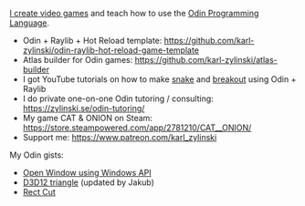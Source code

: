 [I create video games](https://store.steampowered.com/app/2781210/CAT__ONION/) and teach how to use the [Odin Programming Language](https://github.com/odin-lang/Odin).

- Odin + Raylib + Hot Reload template: https://github.com/karl-zylinski/odin-raylib-hot-reload-game-template
- Atlas builder for Odin games: https://github.com/karl-zylinski/atlas-builder
- I got YouTube tutorials on how to make [snake](https://github.com/karl-zylinski/snake-tutorial-code) and [breakout](https://github.com/karl-zylinski/breakout) using Odin + Raylib
- I do private one-on-one Odin tutoring / consulting: https://zylinski.se/odin-tutoring/
- My game CAT & ONION on Steam: https://store.steampowered.com/app/2781210/CAT__ONION/
- Support me: https://www.patreon.com/karl_zylinski

My Odin gists:
- [Open Window using Windows API](https://gist.github.com/karl-zylinski/f8761856593776014c9de3368437e790)
- [D3D12 triangle](https://gist.github.com/jakubtomsu/ecd83e61976d974c7730f9d7ad3e1fd0) (updated by Jakub)
- [Rect Cut](https://gist.github.com/karl-zylinski/ffccda0babb7e05b0657bf0acd3f1a99)
